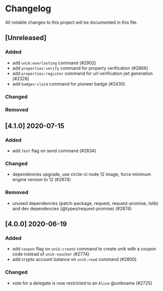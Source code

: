 # Changelog

All notable changes to this project will be documented in this file.

## [Unreleased]

### Added

-   add `unik:everlasting` command (#2902)
-   add `properties:verify` command for property verification (#2866)
-   add `properties:register` command for url verification jwt generation (#2328)
-   add `badges:claim` command for pioneer badge (#2430)

### Changed

### Removed

## [4.1.0] 2020-07-15

### Added

-   add `text` flag on send command (#2834)

### Changed

-   dependencies upgrade, use circle-ci node 12 image, force minimum engine version to 12 (#2874)

### Removed

-   unused dependencies (patch-package, request, request-promise, tslib) and dev dependencies (@types/request-promise) (#2874)

## [4.0.0] 2020-06-19

### Added

-   add `coupon` flag on `unik:create` command to create unik with a coupon code instead of `unik-voucher` (#2774)
-   add crypto account balance on `unik:read` command (#2800)

### Changed

-   vote for a delegate is now restricted to an `Alive` @unikname (#2725)
